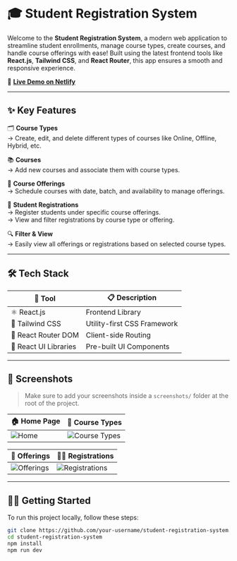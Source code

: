 
# 🎓 Student Registration System

Welcome to the **Student Registration System**, a modern web application to streamline student enrollments, manage course types, create courses, and handle course offerings with ease! Built using the latest frontend tools like **React.js**, **Tailwind CSS**, and **React Router**, this app ensures a smooth and responsive experience.

🚀 **[Live Demo on Netlify](https://elegant-cassata-e23ab0.netlify.app/course-types)**

---

## ✨ Key Features

🗂️ **Course Types**  
→ Create, edit, and delete different types of courses like Online, Offline, Hybrid, etc.

📚 **Courses**  
→ Add new courses and associate them with course types.

📅 **Course Offerings**  
→ Schedule courses with date, batch, and availability to manage offerings.

📝 **Student Registrations**  
→ Register students under specific course offerings.  
→ View and filter registrations by course type or offering.

🔍 **Filter & View**  
→ Easily view all offerings or registrations based on selected course types.

---

## 🛠 Tech Stack

| 🔧 Tool               | 📋 Description                    |
|----------------------|-----------------------------------|
| ⚛️ React.js           | Frontend Library                  |
| 🎨 Tailwind CSS       | Utility-first CSS Framework       |
| 🧭 React Router DOM   | Client-side Routing               |
| 🧩 React UI Libraries | Pre-built UI Components           |

---

## 📸 Screenshots

> Make sure to add your screenshots inside a `screenshots/` folder at the root of the project.

| 🏠 Home Page | 🧾 Course Types |
|-------------|-----------------|
| ![Home](screenshots/home.png) | ![Course Types](screenshots/course-types.png) |

| 📅 Offerings | 🧑‍🎓 Registrations |
|-------------|--------------------|
| ![Offerings](screenshots/offerings.png) | ![Registrations](screenshots/registrations.png) |

---

## 🧑‍💻 Getting Started

To run this project locally, follow these steps:

```bash
git clone https://github.com/your-username/student-registration-system.git
cd student-registration-system
npm install
npm run dev
